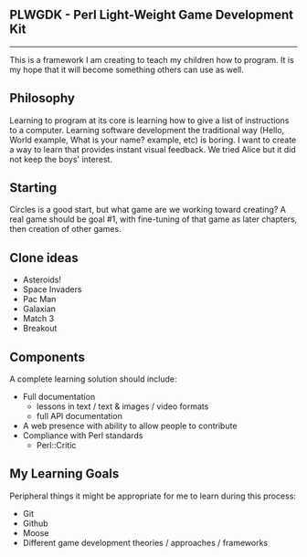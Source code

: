 
PLWGDK - Perl Light-Weight Game Development Kit
-----------------------------------------------
---
This is a framework I am creating to teach my children how to program.
It is my hope that it will become something others can use as well.


Philosophy
----------
Learning to program at its core is learning how to give a list of
instructions to a computer.  Learning software development the
traditional way (Hello, World example, What is your name? example, etc)
is boring. I want to create a way to learn that provides instant visual
feedback.  We tried Alice but it did not keep the boys' interest.


Starting
--------
Circles is a good start, but what game are we working toward creating?
A real game should be goal #1, with fine-tuning of that game as later
chapters, then creation of other games.


Clone ideas
-----------
* Asteroids!
* Space Invaders
* Pac Man
* Galaxian
* Match 3
* Breakout


Components
----------
A complete learning solution should include:

* Full documentation
    * lessons in text / text & images / video formats
    * full API documentation
* A web presence with ability to allow people to contribute
* Compliance with Perl standards
    * Perl::Critic


My Learning Goals
-----------------
Peripheral things it might be appropriate for me to learn during this
process:

* Git
* Github
* Moose
* Different game development theories / approaches / frameworks


